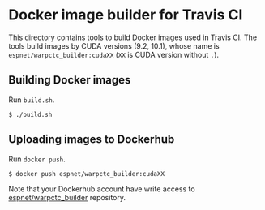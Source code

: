 Docker image builder for Travis CI
===

This directory contains tools to build Docker images used in Travis CI.
The tools build images by CUDA versions (9.2, 10.1), whose name is `espnet/warpctc_builder:cudaXX` (`XX` is CUDA version without `.`).

## Building Docker images

Run `build.sh`.

```console
$ ./build.sh
```

## Uploading images to Dockerhub

Run `docker push`.

```console
$ docker push espnet/warpctc_builder:cudaXX
```

Note that your Dockerhub account have write access to [espnet/warpctc_builder](https://hub.docker.com/r/espnet/warpctc_builder) repository.
